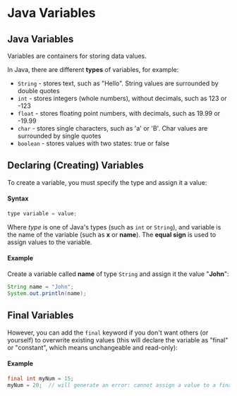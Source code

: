 # Java Variables

## Java Variables
Variables are containers for storing data values.

In Java, there are different **types** of variables, for example:

* `String` - stores text, such as "Hello". String values are surrounded by double quotes
* `int` - stores integers (whole numbers), without decimals, such as 123 or -123
* `float` - stores floating point numbers, with decimals, such as 19.99 or -19.99
* `char` - stores single characters, such as 'a' or 'B'. Char values are surrounded by single quotes
* `boolean` - stores values with two states: true or false

## Declaring (Creating) Variables
To create a variable, you must specify the type and assign it a value:
#### Syntax
```java
type variable = value;
```
Where *type* is one of Java's types (such as `int` or `String`), and variable is the name of the variable (such as **x** or **name**). The **equal sign** is used to assign values to the variable.

#### Example
Create a variable called **name** of type `String` and assign it the value "**John**":
```java
String name = "John";
System.out.println(name);
```

## Final Variables
However, you can add the `final` keyword if you don't want others (or yourself) to overwrite existing values (this will declare the variable as "final" or "constant", which means unchangeable and read-only):
#### Example
```java
final int myNum = 15;
myNum = 20;  // will generate an error: cannot assign a value to a final variable
```

